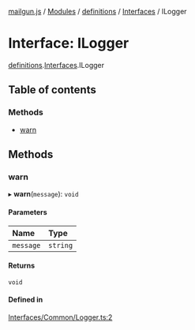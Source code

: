 [mailgun.js](../README.md) / [Modules](../modules.md) / [definitions](../modules/definitions.md) / [Interfaces](../modules/definitions.Interfaces.md) / ILogger

# Interface: ILogger

[definitions](../modules/definitions.md).[Interfaces](../modules/definitions.Interfaces.md).ILogger

## Table of contents

### Methods

- [warn](definitions.Interfaces.ILogger.md#warn)

## Methods

### warn

▸ **warn**(`message`): `void`

#### Parameters

| Name | Type |
| :------ | :------ |
| `message` | `string` |

#### Returns

`void`

#### Defined in

[Interfaces/Common/Logger.ts:2](https://github.com/mailgun/mailgun.js/blob/f0fcce3/lib/Interfaces/Common/Logger.ts#L2)
